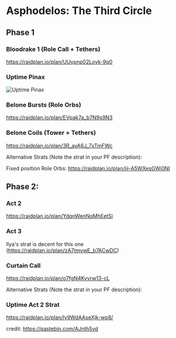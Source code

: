 # Asphodelos: The Third Circle

## Phase 1
 
### Bloodrake 1 (Role Call + Tethers)
https://raidplan.io/plan/UUypnp02Loyk-9q0
### Uptime Pinax
![Uptime Pinax](https://i.imgur.com/5M1fNax.png)
### Belone Bursts (Role Orbs)
https://raidplan.io/plan/EVpak7a_b7N9s9N3
### Belone Coils (Tower + Tethers)
https://raidplan.io/plan/3R_avA6J_7xTmFWc
 
Alternative Strats (Note the strat in your PF description):
 
Fixed position Role Orbs: https://raidplan.io/plan/jii-A5WXesGWi0Nl
 
## Phase 2:
 
### Act 2
https://raidplan.io/plan/YdqnWenNqMhEetSi
### Act 3
Ilya's strat is decent for this one (https://raidplan.io/plan/zA7tmvwE_b7ACwDC)
### Curtain Call
https://raidplan.io/plan/o7fgN4Kvvrw13-cL
 
Alternative Strats (Note the strat in your PF description):
 
### Uptime Act 2 Strat
https://raidplan.io/plan/Iy9WdAAseXjk-wp8/


credit: https://pastebin.com/AJnth5vd
